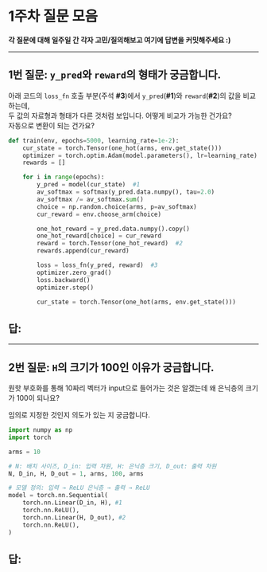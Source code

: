 # 1주차 질문 모음

**각 질문에 대해 일주일 간 각자 고민/질의해보고 여기에 답변을 커밋해주세요 :)**

---

## 1번 질문: `y_pred`와 `reward`의 형태가 궁금합니다.

아래 코드의 `loss_fn` 호출 부분(주석 **#3**)에서 `y_pred`(**#1**)와 `reward`(**#2**)의 값을 비교하는데,  
두 값의 자료형과 형태가 다른 것처럼 보입니다. 어떻게 비교가 가능한 건가요?  
자동으로 변환이 되는 건가요?

```python
def train(env, epochs=5000, learning_rate=1e-2):
    cur_state = torch.Tensor(one_hot(arms, env.get_state()))  
    optimizer = torch.optim.Adam(model.parameters(), lr=learning_rate)
    rewards = []

    for i in range(epochs):
        y_pred = model(cur_state)  #1
        av_softmax = softmax(y_pred.data.numpy(), tau=2.0)  
        av_softmax /= av_softmax.sum()  
        choice = np.random.choice(arms, p=av_softmax)  
        cur_reward = env.choose_arm(choice)  

        one_hot_reward = y_pred.data.numpy().copy()  
        one_hot_reward[choice] = cur_reward  
        reward = torch.Tensor(one_hot_reward)  #2
        rewards.append(cur_reward)

        loss = loss_fn(y_pred, reward)  #3
        optimizer.zero_grad()
        loss.backward()
        optimizer.step()

        cur_state = torch.Tensor(one_hot(arms, env.get_state()))
```
## 답:
---

## 2번 질문: `H`의 크기가 100인 이유가 궁금합니다.

원핫 부호화를 통해 10짜리 벡터가 input으로 들어가는 것은 알겠는데 왜 은닉층의 크기가 100이 되나요?

임의로 지정한 것인지 의도가 있는 지 궁금합니다.
```python
import numpy as np
import torch

arms = 10

# N: 배치 사이즈, D_in: 입력 차원, H: 은닉층 크기, D_out: 출력 차원
N, D_in, H, D_out = 1, arms, 100, arms  

# 모델 정의: 입력 → ReLU 은닉층 → 출력 → ReLU
model = torch.nn.Sequential(
    torch.nn.Linear(D_in, H), #1
    torch.nn.ReLU(),
    torch.nn.Linear(H, D_out), #2
    torch.nn.ReLU(),
)
```

## 답:



